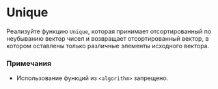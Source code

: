 # Unique

Реализуйте функцию `Unique`, которая принимает отсортированный по неубыванию
вектор чисел и возвращает отсортированный вектор, в котором оставлены только
различные элементы исходного вектора.

### Примечания

* Использование функций из `<algorithm>` запрещено.

